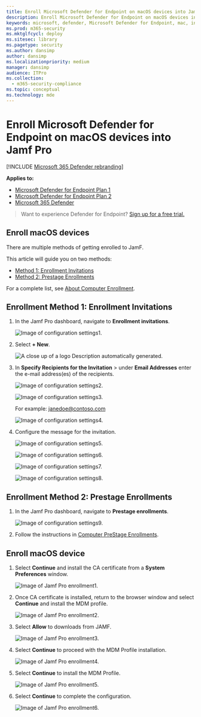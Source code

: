 ```yaml
---
title: Enroll Microsoft Defender for Endpoint on macOS devices into Jamf Pro
description: Enroll Microsoft Defender for Endpoint on macOS devices into Jamf Pro
keywords: microsoft, defender, Microsoft Defender for Endpoint, mac, installation, deploy, uninstallation, intune, jamfpro, macos, catalina, mojave, high sierra
ms.prod: m365-security
ms.mktglfcycl: deploy
ms.sitesec: library
ms.pagetype: security
ms.author: dansimp
author: dansimp
ms.localizationpriority: medium
manager: dansimp
audience: ITPro
ms.collection:
  - m365-security-compliance
ms.topic: conceptual
ms.technology: mde
---
```


# Enroll Microsoft Defender for Endpoint on macOS devices into Jamf Pro

[!INCLUDE [Microsoft 365 Defender rebranding](../../includes/microsoft-defender.md)]


**Applies to:**
- [Microsoft Defender for Endpoint Plan 1](https://go.microsoft.com/fwlink/p/?linkid=2154037)
- [Microsoft Defender for Endpoint Plan 2](https://go.microsoft.com/fwlink/p/?linkid=2154037)
- [Microsoft 365 Defender](https://go.microsoft.com/fwlink/?linkid=2118804)

> Want to experience Defender for Endpoint? [Sign up for a free trial.](https://signup.microsoft.com/create-account/signup?products=7f379fee-c4f9-4278-b0a1-e4c8c2fcdf7e&ru=https://aka.ms/MDEp2OpenTrial?ocid=docs-wdatp-investigateip-abovefoldlink)

## Enroll macOS devices

There are multiple methods of getting enrolled to JamF.

This article will guide you on two methods:

- [Method 1:  Enrollment Invitations](#enrollment-method-1-enrollment-invitations)
- [Method 2:  Prestage Enrollments](#enrollment-method-2-prestage-enrollments)

For a complete list, see [About Computer Enrollment](https://docs.jamf.com/9.9/casper-suite/administrator-guide/About_Computer_Enrollment.html).

## Enrollment Method 1: Enrollment Invitations

1. In the Jamf Pro dashboard, navigate to **Enrollment invitations**.

    ![Image of configuration settings1.](images/a347307458d6a9bbfa88df7dbe15398f.png)

2. Select **+ New**.

    ![A close up of a logo Description automatically generated.](images/b6c7ad56d50f497c38fc14c1e315456c.png)

3. In **Specify Recipients for the Invitation** > under **Email Addresses** enter the e-mail address(es) of the recipients.

    ![Image of configuration settings2.](images/718b9d609f9f77c8b13ba88c4c0abe5d.png)

    ![Image of configuration settings3.](images/ae3597247b6bc7c5347cf56ab1e820c0.png)

    For example: janedoe@contoso.com

    ![Image of configuration settings4.](images/4922c0fcdde4c7f73242b13bf5e35c19.png)

4. Configure the message for the invitation.

    ![Image of configuration settings5.](images/ce580aec080512d44a37ff8e82e5c2ac.png)

    ![Image of configuration settings6.](images/5856b765a6ce677caacb130ca36b1a62.png)

    ![Image of configuration settings7.](images/3ced5383a6be788486d89d407d042f28.png)

    ![Image of configuration settings8.](images/54be9c6ed5b24cebe628dc3cd9ca4089.png)

## Enrollment Method 2: Prestage Enrollments

1. In the Jamf Pro dashboard, navigate to **Prestage enrollments**.

    ![Image of configuration settings9.](images/6fd0cb2bbb0e60a623829c91fd0826ab.png)

2. Follow the instructions in [Computer PreStage Enrollments](https://docs.jamf.com/9.9/casper-suite/administrator-guide/Computer_PreStage_Enrollments.html).

## Enroll macOS device

1. Select **Continue** and install the CA certificate from a **System Preferences** window.

    ![Image of Jamf Pro enrollment1.](images/jamfpro-ca-certificate.png)

2. Once CA certificate is installed, return to the browser window and select **Continue** and install the MDM profile.

    ![Image of Jamf Pro enrollment2.](images/jamfpro-install-mdm-profile.png)

3. Select **Allow** to downloads from JAMF.

    ![Image of Jamf Pro enrollment3.](images/jamfpro-download.png)

4. Select **Continue** to proceed with the MDM Profile installation.

    ![Image of Jamf Pro enrollment4.](images/jamfpro-install-mdm.png)

5. Select **Continue** to install the MDM Profile.

    ![Image of Jamf Pro enrollment5.](images/jamfpro-mdm-unverified.png)

6. Select **Continue**  to complete the configuration.

    ![Image of Jamf Pro enrollment6.](images/jamfpro-mdm-profile.png)
